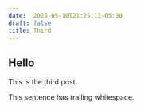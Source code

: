 ```yaml
---
date:  2025-05-10T21:25:13-05:00
draft: false
title: Third
---
```


## Hello

This is the third post.

This sentence has trailing whitespace. 
